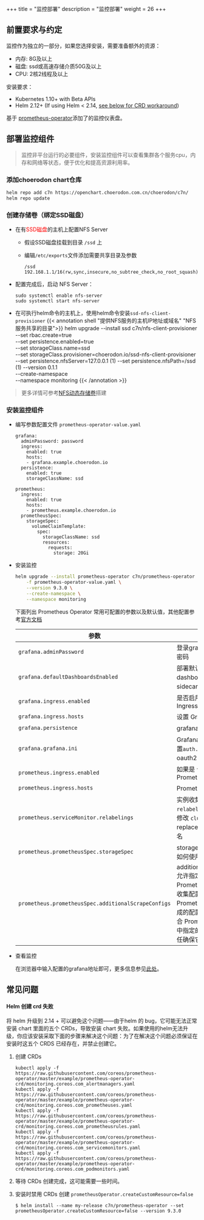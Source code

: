 +++
title = "监控部署"
description = "监控部署"
weight = 26
+++

## 前置要求与约定

监控作为独立的一部分，如果您选择安装，需要准备额外的资源：

- 内存: 8G及以上
- 磁盘: ssd或高速存储介质50G及以上
- CPU: 2核2线程及以上

安装要求：

- Kubernetes 1.10+ with Beta APIs
- Helm 2.12+ (If using Helm < 2.14, [see below for CRD workaround](#Helm-创建-crd-失败))

基于 [prometheus-operator](https://github.com/helm/charts/tree/master/stable/prometheus-operator)添加了的监控仪表盘。

## 部署监控组件

<blockquote class="note">
监控非平台运行的必要组件，安装监控组件可以查看集群各个服务cpu，内存和网络等状态，便于优化和提高资源利用率。
</blockquote>

### 添加choerodon chart仓库

```bash
helm repo add c7n https://openchart.choerodon.com.cn/choerodon/c7n/
helm repo update
```

### 创建存储卷（绑定SSD磁盘）

- 在有<span style="color: red">SSD磁盘</span>的主机上配置NFS Server
    - 假设SSD磁盘挂载到目录 `/ssd` 上
    - 编辑`/etc/exports`文件添加需要共享目录及参数

        ```
        /ssd 192.168.1.1/16(rw,sync,insecure,no_subtree_check,no_root_squash)
        ```

- 配置完成后，启动 NFS Server：

    ```
    sudo systemctl enable nfs-server
    sudo systemctl start nfs-server
    ```

- 在可执行helm命令的主机上，使用helm命令安装`ssd-nfs-client-provisioner`
{{< annotation shell "提供NFS服务的主机IP地址或域名" "NFS服务共享的目录">}}
helm upgrade --install ssd c7n/nfs-client-provisioner \
    --set rbac.create=true \
    --set persistence.enabled=true \
    --set storageClass.name=ssd \
    --set storageClass.provisioner=choerodon.io/ssd-nfs-client-provisioner \
    --set persistence.nfsServer=127.0.0.1 \(1)
    --set persistence.nfsPath=/ssd \(1)
    --version 0.1.1 \
    --create-namespace \
    --namespace monitoring
{{< /annotation >}}

<blockquote class="note">
更多详情可参考<a href="../../nfs" target="_blank">NFS动态存储卷</a>搭建
</blockquote>

### 安装监控组件

- 编写参数配置文件 `prometheus-operator-value.yaml`

    ```
    grafana:
      adminPassword: password
      ingress:
        enabled: true
        hosts:
        - grafana.example.choerodon.io
      persistence:
        enabled: true
        storageClassName: ssd

    prometheus:
      ingress:
        enabled: true
        hosts:
        - prometheus.example.choerodon.io
      prometheusSpec:
        storageSpec:
          volumeClaimTemplate:
            spec:
              storageClassName: ssd
              resources:
                requests:
                  storage: 20Gi
    ```

- 安装监控

    ```bash
    helm upgrade --install prometheus-operator c7n/prometheus-operator \
        -f prometheus-operator-value.yaml \
        --version 9.3.0 \
        --create-namespace \
        --namespace monitoring
    ```

    下面列出 Prometheus Operator 常用可配置的参数以及默认值，其他配置参考[官方文档](https://github.com/helm/charts/tree/master/stable/prometheus-operator#configuration)

    | 参数 | 描述 | 默认值 |
    |------|------|-------|
    | `grafana.adminPassword` | 登录grafana UI的管理员密码 | "prom-operator" |
    | `grafana.defaultDashboardsEnabled` | 部署默认的 dashboards。这些使用 sidecar 加载的 | `true` |
    | `grafana.ingress.enabled` | 是否启用 Grafana 的 Ingress | `false` |
    | `grafana.ingress.hosts` | 设置 Grafana 的域名 | [] |
    | `grafana.persistence` | grafana 存储定义 | {} |
    | `grafana.grafana.ini` | Grafana的配置，需要配置`auth.generic_oauth`的 oauth2 认证 | {} |
    | `prometheus.ingress.enabled`| 如果是 `ture`，创建 Prometheus Ingress | false |
    | `prometheus.ingress.hosts` | Prometheus 域名 | [] |
    | `prometheus.serviceMonitor.relabelings` | 实例收集的 `relabel_configs`，需要修改 `cluster` 标签的replacement 为目标集群名 |  |
    | `prometheus.prometheusSpec.storageSpec` | storage Spec，用于指定如何使用存储 | {} |
    | `prometheus.prometheusSpec.additionalScrapeConfigs` | additionalScrapeConfigs 允许指定其他 Prometheus 收集配置。收集配置会追加到 Prometheus Operator 生成的配置中。配置必须符合 Prometheus [官方文档](https://prometheus.io/docs/prometheus/latest/configuration/configuration/#scrape_config)中指定的格式。用户有责任确保它的有效性。 | {} |

- 查看监控

    在浏览器中输入配置的grafana地址即可，更多信息参见[此处](../../../../user-guide/report/)。

## 常见问题

#### Helm 创建 crd 失败

将 helm 升级到 2.14 + 可以避免这个问题——由于helm 的 bug，它可能无法正常安装 chart 里面的五个 CRDs，导致安装 chart 失败。如果使用的helm无法升级，你应该安装采取下面的步骤来解决这个问题：为了在解决这个问题必须保证在安装时这五个 CRDS 已经存在，并禁止创建它。

1. 创建 CRDs

    ```console
    kubectl apply -f https://raw.githubusercontent.com/coreos/prometheus-operator/master/example/prometheus-operator-crd/monitoring.coreos.com_alertmanagers.yaml
    kubectl apply -f https://raw.githubusercontent.com/coreos/prometheus-operator/master/example/prometheus-operator-crd/monitoring.coreos.com_prometheuses.yaml
    kubectl apply -f https://raw.githubusercontent.com/coreos/prometheus-operator/master/example/prometheus-operator-crd/monitoring.coreos.com_prometheusrules.yaml
    kubectl apply -f https://raw.githubusercontent.com/coreos/prometheus-operator/master/example/prometheus-operator-crd/monitoring.coreos.com_servicemonitors.yaml
    kubectl apply -f https://raw.githubusercontent.com/coreos/prometheus-operator/master/example/prometheus-operator-crd/monitoring.coreos.com_podmonitors.yaml
    ```

2. 等待 CRDs 创建完成，这可能需要一些时间。

3. 安装时禁用 CRDs 创建 `prometheusOperator.createCustomResource=false`

    ```console
    $ helm install --name my-release c7n/prometheus-operator --set prometheusOperator.createCustomResource=false --version 9.3.0
    ```
